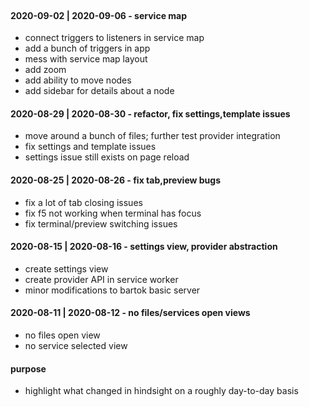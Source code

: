 <!-- no-select -->
<br>

#### 2020-09-02 | 2020-09-06 - service map
  - connect triggers to listeners in service map
  - add a bunch of triggers in app
  - mess with service map layout
  - add zoom
  - add ability to move nodes
  - add sidebar for details about a node

#### 2020-08-29 | 2020-08-30 - refactor, fix settings,template issues
  - move around a bunch of files; further test provider integration
  - fix settings and template issues
  - settings issue still exists on page reload

#### 2020-08-25 | 2020-08-26 - fix tab,preview bugs
  - fix a lot of tab closing issues
  - fix f5 not working when terminal has focus
  - fix terminal/preview switching issues

#### 2020-08-15 | 2020-08-16 - settings view, provider abstraction
  - create settings view
  - create provider API in service worker
  - minor modifications to bartok basic server

#### 2020-08-11 | 2020-08-12 - no files/services open views
  - no files open view
  - no service selected view

#### purpose
  - highlight what changed in hindsight on a roughly day-to-day basis
